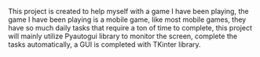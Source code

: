 This project is created to help myself with a game I have been playing, the game I have been playing is a mobile game,
like most mobile games, they have so much daily tasks that require a ton of time to complete, this project will mainly
utilize Pyautogui library to monitor the screen, complete the tasks automatically, a GUI is completed with TKinter
library.
